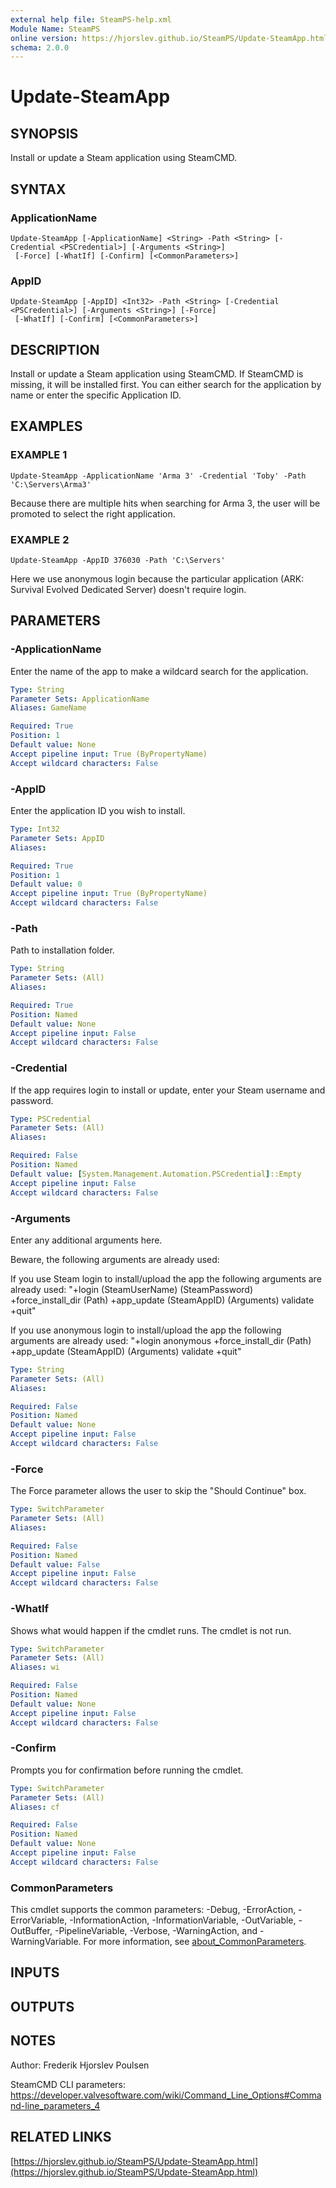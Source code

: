 ```yaml
---
external help file: SteamPS-help.xml
Module Name: SteamPS
online version: https://hjorslev.github.io/SteamPS/Update-SteamApp.html
schema: 2.0.0
---
```


# Update-SteamApp

## SYNOPSIS
Install or update a Steam application using SteamCMD.

## SYNTAX

### ApplicationName
```
Update-SteamApp [-ApplicationName] <String> -Path <String> [-Credential <PSCredential>] [-Arguments <String>]
 [-Force] [-WhatIf] [-Confirm] [<CommonParameters>]
```

### AppID
```
Update-SteamApp [-AppID] <Int32> -Path <String> [-Credential <PSCredential>] [-Arguments <String>] [-Force]
 [-WhatIf] [-Confirm] [<CommonParameters>]
```

## DESCRIPTION
Install or update a Steam application using SteamCMD.
If SteamCMD is missing, it will be installed first.
You can either search for the application by name or enter the specific Application ID.

## EXAMPLES

### EXAMPLE 1
```
Update-SteamApp -ApplicationName 'Arma 3' -Credential 'Toby' -Path 'C:\Servers\Arma3'
```

Because there are multiple hits when searching for Arma 3, the user will be promoted to select the right application.

### EXAMPLE 2
```
Update-SteamApp -AppID 376030 -Path 'C:\Servers'
```

Here we use anonymous login because the particular application (ARK: Survival Evolved Dedicated Server) doesn't require login.

## PARAMETERS

### -ApplicationName
Enter the name of the app to make a wildcard search for the application.

```yaml
Type: String
Parameter Sets: ApplicationName
Aliases: GameName

Required: True
Position: 1
Default value: None
Accept pipeline input: True (ByPropertyName)
Accept wildcard characters: False
```

### -AppID
Enter the application ID you wish to install.

```yaml
Type: Int32
Parameter Sets: AppID
Aliases:

Required: True
Position: 1
Default value: 0
Accept pipeline input: True (ByPropertyName)
Accept wildcard characters: False
```

### -Path
Path to installation folder.

```yaml
Type: String
Parameter Sets: (All)
Aliases:

Required: True
Position: Named
Default value: None
Accept pipeline input: False
Accept wildcard characters: False
```

### -Credential
If the app requires login to install or update, enter your Steam username and password.

```yaml
Type: PSCredential
Parameter Sets: (All)
Aliases:

Required: False
Position: Named
Default value: [System.Management.Automation.PSCredential]::Empty
Accept pipeline input: False
Accept wildcard characters: False
```

### -Arguments
Enter any additional arguments here.

Beware, the following arguments are already used:

If you use Steam login to install/upload the app the following arguments are already used: "+login $($SteamUserName) $($SteamPassword) +force_install_dir $($Path) +app_update $($SteamAppID) $($Arguments) validate +quit"

If you use anonymous login to install/upload the app the following arguments are already used: "+login anonymous +force_install_dir $($Path) +app_update $($SteamAppID) $($Arguments) validate +quit"

```yaml
Type: String
Parameter Sets: (All)
Aliases:

Required: False
Position: Named
Default value: None
Accept pipeline input: False
Accept wildcard characters: False
```

### -Force
The Force parameter allows the user to skip the "Should Continue" box.

```yaml
Type: SwitchParameter
Parameter Sets: (All)
Aliases:

Required: False
Position: Named
Default value: False
Accept pipeline input: False
Accept wildcard characters: False
```

### -WhatIf
Shows what would happen if the cmdlet runs.
The cmdlet is not run.

```yaml
Type: SwitchParameter
Parameter Sets: (All)
Aliases: wi

Required: False
Position: Named
Default value: None
Accept pipeline input: False
Accept wildcard characters: False
```

### -Confirm
Prompts you for confirmation before running the cmdlet.

```yaml
Type: SwitchParameter
Parameter Sets: (All)
Aliases: cf

Required: False
Position: Named
Default value: None
Accept pipeline input: False
Accept wildcard characters: False
```

### CommonParameters
This cmdlet supports the common parameters: -Debug, -ErrorAction, -ErrorVariable, -InformationAction, -InformationVariable, -OutVariable, -OutBuffer, -PipelineVariable, -Verbose, -WarningAction, and -WarningVariable. For more information, see [about_CommonParameters](http://go.microsoft.com/fwlink/?LinkID=113216).

## INPUTS

## OUTPUTS

## NOTES
Author: Frederik Hjorslev Poulsen

SteamCMD CLI parameters: https://developer.valvesoftware.com/wiki/Command_Line_Options#Command-line_parameters_4

## RELATED LINKS

[https://hjorslev.github.io/SteamPS/Update-SteamApp.html](https://hjorslev.github.io/SteamPS/Update-SteamApp.html)

